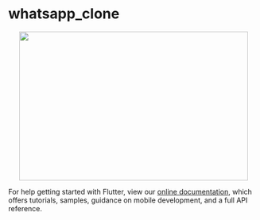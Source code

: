 # whatsapp_clone



<p align="center">
  <img width="460" height="300" src="https://i.ibb.co/bN503nt/Screenshot-1583525041.png">
</p>


For help getting started with Flutter, view our
[online documentation](https://flutter.dev/docs), which offers tutorials,
samples, guidance on mobile development, and a full API reference.
